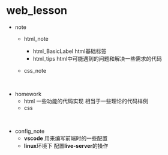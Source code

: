 # web_lesson

* note
  * html_note
    * html_BasicLabel    html基础标签
    * html_tips                 html中可能遇到的问题和解决一些需求的代码
  
  * css_note

​      

* homework
  * html 一些功能的代码实现 相当于一些理论的代码样例
  * css

​     

* config_note
  * **vscode**   用来编写前端时的一些配置
  * **linux**环境下 配置**live-server**的操作